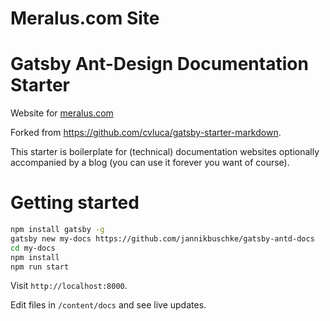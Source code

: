 # Meralus.com Site
# Gatsby Ant-Design Documentation Starter

Website for [meralus.com](https://meralus.com)

Forked from https://github.com/cvluca/gatsby-starter-markdown.

This starter is boilerplate for (technical) documentation websites optionally accompanied by a blog (you can use it forever you want of course).

# Getting started

```bash
npm install gatsby -g
gatsby new my-docs https://github.com/jannikbuschke/gatsby-antd-docs
cd my-docs
npm install
npm run start
```

Visit `http://localhost:8000`.

Edit files in `/content/docs` and see live updates.

